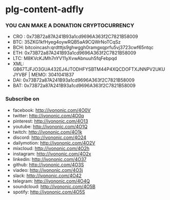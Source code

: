 # plg-content-adfly


### YOU CAN MAKE A DONATION CRYPTOCURRENCY

+ CRO : 0x73B72a87A241B93a1cd9696A363f2C7821B58009
+ BTC: 35ZKG1kfHyeg4oywRQB5aA9CQWrNoTCqSz
+ BCH: bitcoincash:qrdtttjs9ghwggh0ramgxqprfu5vj3723cwf65ntqc
+ ETH: 0x73B72a87A241B93a1cd9696A363f2C7821B58009 
+ LTC: M8KVcKJMh7nYV11yXvwAbnuuh5fqFebpqd
+ XML: GB67TJFJO3GUA432EJ4JTODHFYSBTM44P4XQCDOFTXJNNPV2UKUJYVBF | MEMO: 3041041837
+ DAI: 0x73B72a87A241B93a1cd9696A363f2C7821B58009
+ BAT: 0x73B72a87A241B93a1cd9696A363f2C7821B58009

### Subscribe on

+ facebook: http://ivononic.com/4O0V
+ twitter: http://ivononic.com/4O0q
+ pinterest: http://ivononic.com/4O13
+ youtube: http://ivononic.com/4O1Q
+ twitch: http://ivononic.com/4O1k
+ discord: http://ivononic.com/4O24
+ dailymotion: http://ivononic.com/4O2V
+ mixcloud: http://ivononic.com/4O2h
+ instagram: http://ivononic.com/4O2x
+ linkedin: http://ivononic.com/4O37
+ github: http://ivononic.com/4O3S
+ viadeo: http://ivononic.com/4O3j
+ slack: http://ivononic.com/4O42
+ telegram: http://ivononic.com/4O4Q
+ soundcloud: http://ivononic.com/4O5B
+ spotify: http://ivononic.com/4O5S

